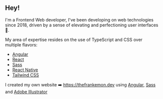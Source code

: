 ## Hey!

I'm a Frontend Web developer, I've been developing on web technologies since 2018, driven by a sense of elevating and perfectioning user interfaces 🎨.

My area of expertise resides on the use of TypeScript and CSS over multiple flavors:
- [Angular](https://angular.io)
- [React](https://react.dev)
- [Sass](https://sass-lang.com)
- [React Native](https://reactnative.dev)
- [Tailwind CSS](https://tailwindcss.com)

I created my own website ➡️ https://thefrankemon.dev using [Angular](https://angular.io), [Sass](https://sass-lang.com) and [Adobe Illustrator](https://www.adobe.com/products/illustrator.html)


<!--
**TheFrankemon/TheFrankemon** is a ✨ _special_ ✨ repository because its `README.md` (this file) appears on your GitHub profile.

Here are some ideas to get you started:

- 🔭 I’m currently working on ...
- 🌱 I’m currently learning ...
- 👯 I’m looking to collaborate on ...
- 🤔 I’m looking for help with ...
- 💬 Ask me about ...
- 📫 How to reach me: ...
- 😄 Pronouns: ...
- ⚡ Fun fact: ...
-->
